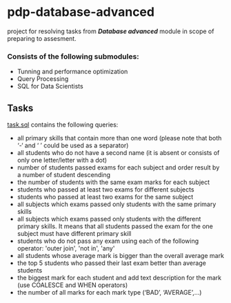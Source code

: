 # pdp-database-advanced

project for resolving tasks from _**Database advanced**_ module in scope of preparing to assesment.

### Consists of the following submodules:
 - Tunning and performance optimization
 - Query Processing
 - SQL for Data Scientists

## Tasks

[task.sql](https://github.com/OlehFliurkevych/pdp-database-advanced/blob/master/task.sql) contains the following queries: 
 - all primary skills that contain more than one word (please note that both ‘-‘ and ‘ ’ could be used as a separator)
 - all students who do not have a second name (it is absent or consists of only one letter/letter with a dot)
 - number of students passed exams for each subject and order result by a number of student descending
 - the number of students with the same exam marks for each subject
 - students who passed at least two exams for different subjects
 - students who passed at least two exams for the same subject
 - all subjects which exams passed only students with the same primary skills
 - all subjects which exams passed only students with the different primary skills. It means that all students passed the exam for the one subject must have different primary skill
 - students who do not pass any exam using each of the following operator: 'outer join', 'not in', 'any'
 - all students whose average mark is bigger than the overall average mark
 - the top 5 students who passed their last exam better than average students
 - the biggest mark for each student and add text description for the mark (use COALESCE and WHEN operators)
 - the number of all marks for each mark type (‘BAD’, ‘AVERAGE’,…)